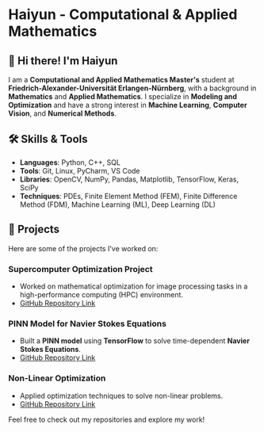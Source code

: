# Haiyun - Computational & Applied Mathematics 

## 👋 Hi there! I'm Haiyun

I am a **Computational and Applied Mathematics Master's** student at **Friedrich-Alexander-Universität Erlangen-Nürnberg**, with a background in **Mathematics** and **Applied Mathematics**. I specialize in **Modeling and Optimization** and have a strong interest in **Machine Learning**, **Computer Vision**, and **Numerical Methods**.

## 🛠 Skills & Tools

- **Languages**: Python, C++, SQL  
- **Tools**: Git, Linux, PyCharm, VS Code  
- **Libraries**: OpenCV, NumPy, Pandas, Matplotlib, TensorFlow, Keras, SciPy  
- **Techniques**: PDEs, Finite Element Method (FEM), Finite Difference Method (FDM), Machine Learning (ML), Deep Learning (DL)

## 📂 Projects

Here are some of the projects I've worked on:

### **Supercomputer Optimization Project**  
- Worked on mathematical optimization for image processing tasks in a high-performance computing (HPC) environment.  
- [GitHub Repository Link](https://github.com/Haiyun314/Image_processing)  

### **PINN Model for Navier Stokes Equations**  
- Built a **PINN model** using **TensorFlow** to solve time-dependent **Navier Stokes Equations**.  
- [GitHub Repository Link](https://github.com/Haiyun314/PINN-2dNSEs)

### **Non-Linear Optimization**  
- Applied optimization techniques to solve non-linear problems.  
- [GitHub Repository Link](https://github.com/Haiyun314/NonLinear_Optimization)

Feel free to check out my repositories and explore my work!
